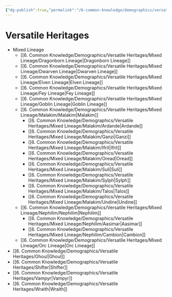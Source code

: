 ```yaml
---
{"dg-publish":true,"permalink":"/6-common-knowledge/demographics/versatile-heritages/versatile-heritages/"}
---
```


# Versatile Heritages

- Mixed Lineage
	- [[6. Common Knowledge/Demographics/Versatile Heritages/Mixed Lineage/Dragonborn Lineage\|Dragonborn Lineage]] 
	- [[6. Common Knowledge/Demographics/Versatile Heritages/Mixed Lineage/Dwarven Lineage\|Dwarven Lineage]] 
	- [[6. Common Knowledge/Demographics/Versatile Heritages/Mixed Lineage/Elven Lineage\|Elven Lineage]] 
	- [[6. Common Knowledge/Demographics/Versatile Heritages/Mixed Lineage/Fey Lineage\|Fey Lineage]] 
	- [[6. Common Knowledge/Demographics/Versatile Heritages/Mixed Lineage/Goblin Lineage\|Goblin Lineage]] 
	- [[6. Common Knowledge/Demographics/Versatile Heritages/Mixed Lineage/Malakim/Malakim\|Malakim]] 
		- [[6. Common Knowledge/Demographics/Versatile Heritages/Mixed Lineage/Malakim/Ardande\|Ardande]] 
		- [[6. Common Knowledge/Demographics/Versatile Heritages/Mixed Lineage/Malakim/Ganzi\|Ganzi]] 
		- [[6. Common Knowledge/Demographics/Versatile Heritages/Mixed Lineage/Malakim/Ifrit\|Ifrit]] 
		- [[6. Common Knowledge/Demographics/Versatile Heritages/Mixed Lineage/Malakim/Oread\|Oread]] 
		- [[6. Common Knowledge/Demographics/Versatile Heritages/Mixed Lineage/Malakim/Suli\|Suli]] 
		- [[6. Common Knowledge/Demographics/Versatile Heritages/Mixed Lineage/Malakim/Sylph\|Sylph]] 
		- [[6. Common Knowledge/Demographics/Versatile Heritages/Mixed Lineage/Malakim/Talos\|Talos]] 
		- [[6. Common Knowledge/Demographics/Versatile Heritages/Mixed Lineage/Malakim/Undine\|Undine]] 
	- [[6. Common Knowledge/Demographics/Versatile Heritages/Mixed Lineage/Nephilim/Nephilim\|Nephilim]] 
		- [[6. Common Knowledge/Demographics/Versatile Heritages/Mixed Lineage/Nephilim/Aasimar\|Aasimar]] 
		- [[6. Common Knowledge/Demographics/Versatile Heritages/Mixed Lineage/Nephilim/Cambion\|Cambion]] 
	- [[6. Common Knowledge/Demographics/Versatile Heritages/Mixed Lineage/Orc Lineage\|Orc Lineage]] 
- [[6. Common Knowledge/Demographics/Versatile Heritages/Ghoul\|Ghoul]] 
- [[6. Common Knowledge/Demographics/Versatile Heritages/Shifter\|Shifter]] 
- [[6. Common Knowledge/Demographics/Versatile Heritages/Vampyr\|Vampyr]] 
- [[6. Common Knowledge/Demographics/Versatile Heritages/Wraith\|Wraith]] 